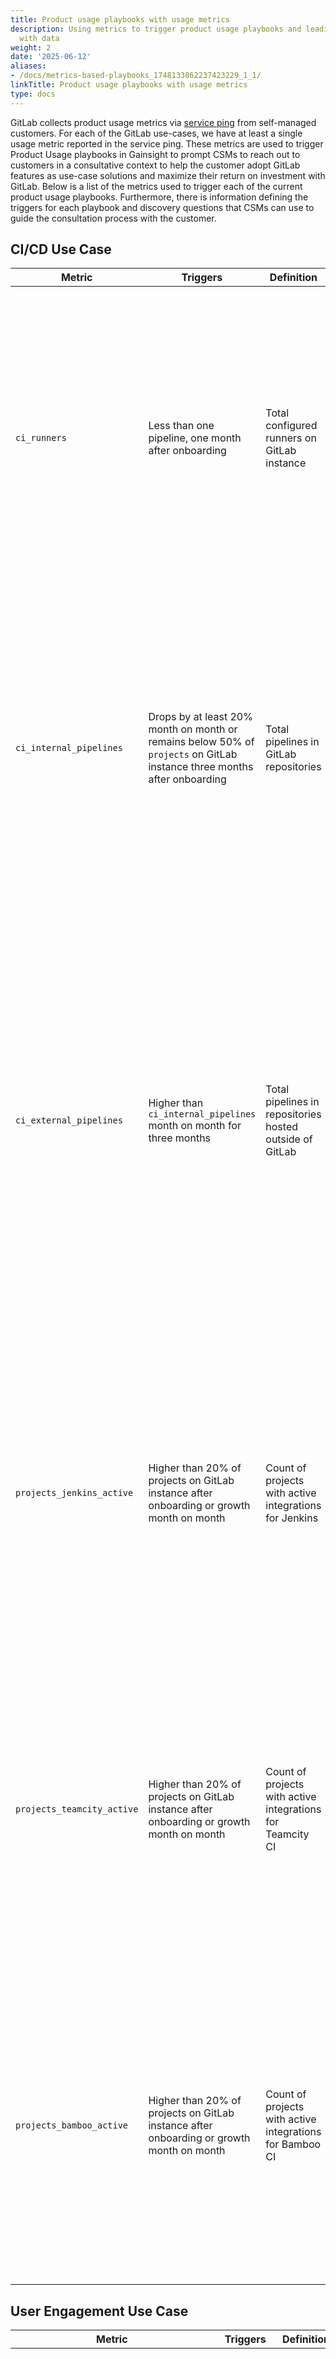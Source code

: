 ```yaml
---
title: Product usage playbooks with usage metrics
description: Using metrics to trigger product usage playbooks and leading discovery
  with data
weight: 2
date: '2025-06-12'
aliases:
- /docs/metrics-based-playbooks_1748133862237423229_1_1/
linkTitle: Product usage playbooks with usage metrics
type: docs
---
```


GitLab collects product usage metrics via [service ping](https://docs.gitlab.com/ee/development/internal_analytics/service_ping/#service-ping-guide) from self-managed customers. For each of the GitLab use-cases, we have at least a single usage metric reported in the service ping. These metrics are used to trigger Product Usage playbooks in Gainsight to prompt CSMs to reach out to customers in a consultative context to help the customer adopt GitLab features as use-case solutions and maximize their return on investment with GitLab. Below is a list of the metrics used to trigger each of the current product usage playbooks. Furthermore, there is information defining the triggers for each playbook and discovery questions that CSMs can use to guide the consultation process with the customer.

## CI/CD Use Case

| Metric | Triggers | Definition | Discovery|
| ---- | ---- | ---- | ----- |
| `ci_runners` | Less than one pipeline, one month after onboarding | Total configured runners on GitLab instance | This number staying at zero implies that the customer does not have any GitLab runners configured hence not using GitLab CI. It is important to understand the customer's reasoning behind this; do they not use CI/CD in their workflow all together or does GitLab not meet their needs? |
| `ci_internal_pipelines` | Drops by at least 20% month on month or remains below 50% of `projects` on GitLab instance three months after onboarding | Total pipelines in GitLab repositories  | A drop in this number shows a lessening use of CI pipelines. That in itself might not be necessarily a bad thing as this could also happen as a result of projects consolidating to run fewer efficient pipelines instead. Understanding the reason behind the change can help guide the CSM's next steps.  |
| `ci_external_pipelines` | Higher than `ci_internal_pipelines` month on month for three months | Total pipelines in repositories hosted outside of GitLab | Growth in this metric is suggestive of GitLab CI being used for an increasing number of projects outside of GitLab. This is likely during a migration between different SCM tools. To maximize the customers return on investment in GitLab CSM's can use these numbers to understand how a migration is progressing and well as ensuring that GitLab's source code management is meeting the customer's needs. |
| `projects_jenkins_active` | Higher than 20% of projects on GitLab instance after onboarding or growth month on month| Count of projects with active integrations for Jenkins | Ideally this metric should trend down as CSMs help onboard customers onto GitLab's single DevSecOps platform. If the metric is trending up instead, then it is important to understand the customer's motivation and liaise with product to ensure that the customer can benefit from GitLab CI/CD. |
| `projects_teamcity_active` | Higher than 20% of projects on GitLab instance after onboarding or growth month on month | Count of projects with active integrations for Teamcity CI | Ideally this metric should trend down as CSMs help onboard customers onto GitLab's single DevSecOps platform. If the metric is trending up instead, then it is important to understand the customer's motivation and liaise with product to ensure that the customer can benefit from GitLab CI/CD. |
| `projects_bamboo_active` | Higher than 20% of projects on GitLab instance after onboarding or growth month on month| Count of projects with active integrations for Bamboo CI | Ideally this metric should trend down as CSMs help onboard customers onto GitLab's single DevSecOps platform. If the metric is trending up instead, then it is important to understand the customer's motivation and liaise with product to ensure that the customer can benefit from GitLab CI/CD. |

## User Engagement Use Case

| Metric | Triggers | Definition | Discovery|
|---- | ---- | -------- | --------- |
| [`billable_user_count`](https://gitlab.com/gitlab-org/gitlab/-/blob/master/ee/config/metrics/license/20210531204603_license_billable_users.yml)/`license_user_count`  | Drops by at least 10% month on month or remains below 50% a month after onboarding  | Ratio of active users versus licensed users  | A ratio less than one implies that the customer is not fully utilizing their license which is usually the case during onboarding or a consolidation of different GitLab instances into one. If this number drops month on month it is important to understand the reasons behind the drop from the customer and ensure that GitLab is meeting their needs. |

## Secure Use Case

| Metric                                                       | Triggers                                                     | Definition                                    | Discovery                                                    |
| ------------------------------------------------------------ | ------------------------------------------------------------ | --------------------------------------------- | ------------------------------------------------------------ |
| [`container_scanning_job`](https://gitlab.com/gitlab-org/gitlab/-/blob/master/ee/config/metrics/counts_all/20210216175458_container_scanning_jobs.yml) | Less than 50 jobs, one month after onboarding | Count of Container Scanning jobs run          | This number staying at zero implies that the customer(Ultimate tier) does not have any containers which need to be scanned. It is important to understand the customer's reasoning behind this; Are building and deploying containers part of their workflow? Were errors found when including the container scanning template into their CI file? Conduct additional research to understand what is the cause of low adoption. |
| [`dast_jobs`](https://gitlab.com/gitlab-org/gitlab/-/blob/master/ee/config/metrics/counts_all/20210216175612_dast_jobs.yml) | Less than 50 jobs, three months after onboarding             | Count of DAST jobs run                        | This number remaining below 5 implies that the customer(Ultimate tier) does not have many web applications which need to be scanned. Confirm if the customer understands how the DAST scanning capability works. Does the customer provision Review App environments? How does the customer currently uncover vulnerabilities that occur in their app environments? Conduct research to understand what is the cause of low adoption. |
| [`dependency_scanning_jobs`](https://gitlab.com/gitlab-org/gitlab/-/blob/master/ee/config/metrics/counts_all/20210216175213_dependency_scanning_jobs.yml) | Less than one job, one month after onboarding | Count of Dependency Scanning jobs run         | This number remaining below 5 implies that the customer(Ultimate tier) does not have many projects where dependency scanning is necessary. It is important to understand the customer's reasoning behind this; Do key projects rely on dependencies? Were errors found when including the dependency scanning template into their CI file? Conduct research to understand what is the cause of low adoption. |
| [`secret_detection_scans`](https://gitlab.com/gitlab-org/gitlab/-/blob/master/ee/config/metrics/counts_28d/20210830231956_secret_detection_scans.yml) | Less than 50 jobs, one month after onboarding | Number of Secret Detection security scans run | This number remaining below 50 implies that the customer(Ultimate tier) does not have many projects which need to be scanned for leaked secrets. It is important to understand the customer's reasoning behind this; Has there been any attempt to enable secret detection? Are there any applications that require sensitive credentials in order to function? Conduct research to understand what is the cause of low adoption. |
